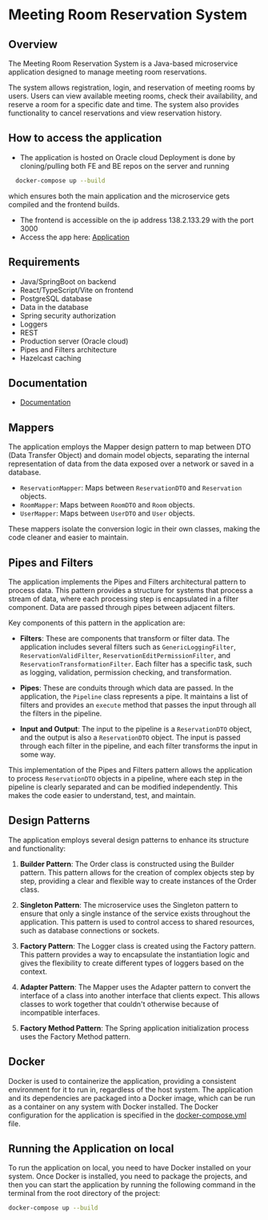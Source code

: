 # Meeting Room Reservation System

## Overview

The Meeting Room Reservation System is a Java-based microservice application designed to manage meeting room reservations.

The system allows registration, login, and reservation of meeting rooms by users. Users can view available meeting rooms, check their availability, and reserve a room for a specific date and time. The system also provides functionality to cancel reservations and view reservation history.

## How to access the application

- The application is hosted on Oracle cloud
Deployment is done by cloning/pulling both FE and BE repos on the server and running 
```bash
  docker-compose up --build
```
which ensures both the main application and the microservice gets compiled and the frontend builds.

- The frontend is accessible on the ip address 138.2.133.29 with the port 3000
- Access the app here: [Application](https://138.2.133.29:3000)

## Requirements
- Java/SpringBoot on backend
- React/TypeScript/Vite on frontend
- PostgreSQL database
- Data in the database
- Spring security authorization
- Loggers
- REST
- Production server (Oracle cloud)
- Pipes and Filters architecture
- Hazelcast caching

## Documentation

- [Documentation](https://docs.google.com/document/d/1IL0fHTvZv8eG3_6_yrzH8heNe_P5NgZSg5_zFb4Es0o/edit?usp=sharing)

## Mappers

The application employs the Mapper design pattern to map between DTO (Data Transfer Object) and domain model objects, separating the internal representation of data from the data exposed over a network or saved in a database.

- `ReservationMapper`: Maps between `ReservationDTO` and `Reservation` objects.
- `RoomMapper`: Maps between `RoomDTO` and `Room` objects.
- `UserMapper`: Maps between `UserDTO` and `User` objects.

These mappers isolate the conversion logic in their own classes, making the code cleaner and easier to maintain.

## Pipes and Filters

The application implements the Pipes and Filters architectural pattern to process data. This pattern provides a structure for systems that process a stream of data, where each processing step is encapsulated in a filter component. Data are passed through pipes between adjacent filters.

Key components of this pattern in the application are:

- **Filters**: These are components that transform or filter data. The application includes several filters such as `GenericLoggingFilter`, `ReservationValidFilter`, `ReservationEditPermissionFilter`, and `ReservationTransformationFilter`. Each filter has a specific task, such as logging, validation, permission checking, and transformation.

- **Pipes**: These are conduits through which data are passed. In the application, the `Pipeline` class represents a pipe. It maintains a list of filters and provides an `execute` method that passes the input through all the filters in the pipeline.

- **Input and Output**: The input to the pipeline is a `ReservationDTO` object, and the output is also a `ReservationDTO` object. The input is passed through each filter in the pipeline, and each filter transforms the input in some way.

This implementation of the Pipes and Filters pattern allows the application to process `ReservationDTO` objects in a pipeline, where each step in the pipeline is clearly separated and can be modified independently. This makes the code easier to understand, test, and maintain.

## Design Patterns

The application employs several design patterns to enhance its structure and functionality:

1. **Builder Pattern**: The Order class is constructed using the Builder pattern. This pattern allows for the creation of complex objects step by step, providing a clear and flexible way to create instances of the Order class.

2. **Singleton Pattern**: The microservice uses the Singleton pattern to ensure that only a single instance of the service exists throughout the application. This pattern is used to control access to shared resources, such as database connections or sockets.

3. **Factory Pattern**: The Logger class is created using the Factory pattern. This pattern provides a way to encapsulate the instantiation logic and gives the flexibility to create different types of loggers based on the context.

4. **Adapter Pattern**: The Mapper uses the Adapter pattern to convert the interface of a class into another interface that clients expect. This allows classes to work together that couldn't otherwise because of incompatible interfaces.

5. **Factory Method Pattern**: The Spring application initialization process uses the Factory Method pattern.
## Docker

Docker is used to containerize the application, providing a consistent environment for it to run in, regardless of the host system. The application and its dependencies are packaged into a Docker image, which can be run as a container on any system with Docker installed. The Docker configuration for the application is specified in the [docker-compose.yml](docker-compose.yml) file.

## Running the Application on local

To run the application on local, you need to have Docker installed on your system. 
Once Docker is installed, you need to package the projects, and then you can start the application by running the following command in the terminal
from the root directory of the project:

```bash
docker-compose up --build